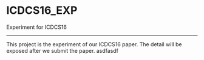 # ICDCS16_EXP
Experiment for ICDCS16

---
This project is the experiment of our ICDCS16 paper.
The detail will be exposed after we submit the paper.
asdfasdf
